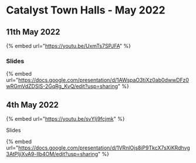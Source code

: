 # Catalyst Town Halls - May 2022

## 11th May 2022

{% embed url="https://youtu.be/UxmTs7SPJFA" %}

### Slides

{% embed url="https://docs.google.com/presentation/d/1AWspaO3tiXz0ab0dwwDFz0wRGmVdZDSlS-2GqRg_KvQ/edit?usp=sharing" %}

## 4th May 2022

{% embed url="https://youtu.be/svYIj9fcjmk" %}

Slides

{% embed url="https://docs.google.com/presentation/d/1VRnlOjs8iP9TkcX7sXiKRdhvg3AtPljiXvA9-llb4OM/edit?usp=sharing" %}
